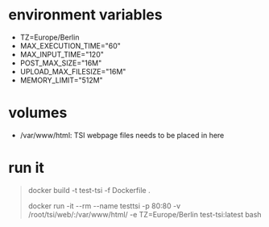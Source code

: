 # environment variables
- TZ=Europe/Berlin
- MAX_EXECUTION_TIME="60"
- MAX_INPUT_TIME="120"
- POST_MAX_SIZE="16M"
- UPLOAD_MAX_FILESIZE="16M"
- MEMORY_LIMIT="512M"

# volumes
- /var/www/html: TSI webpage files needs to be placed in here

# run it
> docker build -t test-tsi -f Dockerfile .
>
> docker run -it --rm --name testtsi -p 80:80 -v /root/tsi/web/:/var/www/html/ -e TZ=Europe/Berlin test-tsi:latest bash
